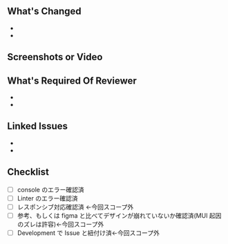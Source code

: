 ## What's Changed

-
-

## Screenshots or Video



## What's Required Of Reviewer

-
-

## Linked Issues

-
-

## Checklist

- [ ] console のエラー確認済
- [ ] Linter のエラー確認済
- [ ] レスポンシブ対応確認済 ←今回スコープ外
- [ ] 参考、もしくは figma と比べてデザインが崩れていないか確認済(MUI 起因のズレは許容)←今回スコープ外
- [ ] Development で Issue と紐付け済←今回スコープ外

